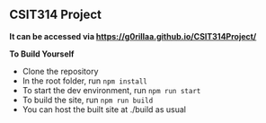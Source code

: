 ## CSIT314 Project

**It can be accessed via https://g0rillaa.github.io/CSIT314Project/**

**To Build Yourself**
- Clone the repository
- In the root folder, run `npm install`
- To start the dev environment, run `npm run start`
- To build the site, run `npm run build`
- You can host the built site at ./build as usual
